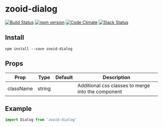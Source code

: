 # zooid-dialog

[![Build Status](https://travis-ci.org/octoblu/zooid-dialog.svg?branch=master)](https://travis-ci.org/octoblu/zooid-dialog)
[![npm version](https://badge.fury.io/js/zooid-dialog.svg)](http://badge.fury.io/js/zooid-dialog)
[![Code Climate](https://codeclimate.com/github/octoblu/zooid-dialog.png)](https://codeclimate.com/github/octoblu/zooid-dialog)
[![Slack Status](http://community-slack.octoblu.com/badge.svg)](http://community-slack.octoblu.com)

## Install
```
npm install --save zooid-dialog
```

## Props
| Prop      | Type   | Default | Description                          |
| ----------| -------| --------| -------------------------------------|
| className | string |         | Additional css classes to merge into the component |


## Example
```js
import Dialog from 'zooid-dialog'
```
